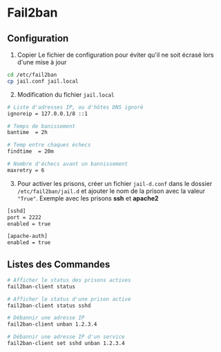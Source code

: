 # Fail2ban

## Configuration
1. Copier Le fichier de configuration pour éviter qu'il ne soit écrasé lors d'une mise à jour
```bash
cd /etc/fail2ban
cp jail.conf jail.local
```

2. Modification du fichier `jail.local`
```bash
# Liste d'adresses IP, ou d'hôtes DNS ignoré
ignoreip = 127.0.0.1/8 ::1

# Temps de banissement
bantime  = 2h

# Temp entre chaques échecs
findtime  = 20m

# Nombre d'échecs avant un bannissement
maxretry = 6
```

3. Pour activer les prisons, créer un fichier `jail-d.conf` dans le dossier `/etc/fail2ban/jail.d` et ajouter le nom de la prison avec la valeur `"True"`. 
Exemple avec les prisons **ssh** et **apache2**
```bash
[sshd]
port = 2222
enabled = true

[apache-auth]
enabled = true
```

## Listes des Commandes
```bash
# Afficher le status des prisons actives
fail2ban-client status

# Afficher le status d'une prison active
fail2ban-client status sshd

# Débannir une adresse IP
fail2ban-client unban 1.2.3.4

# Débannir une adresse IP d'un service
fail2ban-client set sshd unban 1.2.3.4
```